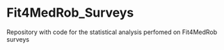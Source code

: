 # Fit4MedRob_Surveys
Repository with code for the statistical analysis perfomed on Fit4MedRob surveys
